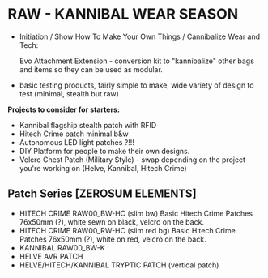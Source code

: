 # RAW - KANNIBAL WEAR SEASON
- Initiation / Show How To Make Your Own Things / Cannibalize Wear and Tech: 

  Evo Attachment Extension - conversion kit to "kannibalize" other bags and items so they can be used as modular.
  
- basic testing products, fairly simple to make, wide variety of design to test (minimal, stealth but raw)

**Projects to consider for starters:**
- Kannibal flagship stealth patch with RFID
- Hitech Crime patch minimal b&w
- Autonomous LED light patches ?!!!
- DIY Platform for people to make their own designs.
- Velcro Chest Patch (Military Style) - swap depending on the project you're working on (Helve, Kannibal, Hitech Crime)

## Patch Series [ZEROSUM ELEMENTS]

- HITECH CRIME RAW00_BW-HC (slim bw) Basic Hitech Crime Patches 76x50mm (?), white sewn on black, velcro on the back.
- HITECH CRIME RAW00_RW-HC (slim red bg) Basic Hitech Crime Patches 76x50mm (?), white on red, velcro on the back.
- KANNIBAL RAW00_BW-K
- HELVE AVR PATCH
- HELVE/HITECH/KANNIBAL TRYPTIC PATCH (vertical patch)




